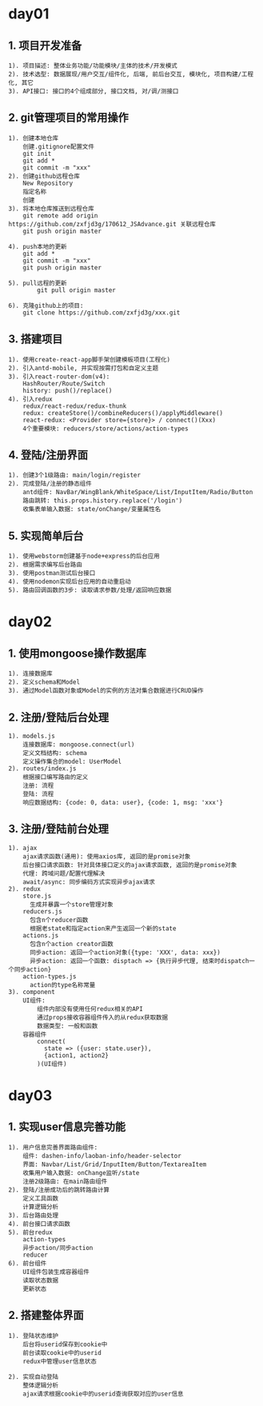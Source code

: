 # day01
## 1. 项目开发准备
    1). 项目描述: 整体业务功能/功能模块/主体的技术/开发模式
    2). 技术选型: 数据展现/用户交互/组件化, 后端, 前后台交互, 模块化, 项目构建/工程化, 其它
    3). API接口: 接口的4个组成部分, 接口文档, 对/调/测接口

## 2. git管理项目的常用操作
    1). 创建本地仓库
        创建.gitignore配置文件
        git init
        git add *
        git commit -m "xxx"
    2). 创建github远程仓库
        New Repository
        指定名称
        创建
    3). 将本地仓库推送到远程仓库
        git remote add origin https://github.com/zxfjd3g/170612_JSAdvance.git 关联远程仓库
        git push origin master
    
    4). push本地的更新 
        git add *
        git commit -m "xxx"
        git push origin master
    
    5). pull远程的更新
            git pull origin master
            
    6). 克隆github上的项目:
        git clone https://github.com/zxfjd3g/xxx.git

## 3. 搭建项目
    1). 使用create-react-app脚手架创建模板项目(工程化)
    2). 引入antd-mobile, 并实现按需打包和自定义主题
    3). 引入react-router-dom(v4): 
        HashRouter/Route/Switch
        history: push()/replace()
    4). 引入redux
        redux/react-redux/redux-thunk
        redux: createStore()/combineReducers()/applyMiddleware()
        react-redux: <Provider store={store}> / connect()(Xxx)
        4个重要模块: reducers/store/actions/action-types

## 4. 登陆/注册界面
    1). 创建3个1级路由: main/login/register
    2). 完成登陆/注册的静态组件
        antd组件: NavBar/WingBlank/WhiteSpace/List/InputItem/Radio/Button
        路由跳转: this.props.history.replace('/login')
        收集表单输入数据: state/onChange/变量属性名

## 5. 实现简单后台
    1). 使用webstorm创建基于node+express的后台应用
    2). 根据需求编写后台路由
    3). 使用postman测试后台接口
    4). 使用nodemon实现后台应用的自动重启动
    5). 路由回调函数的3步: 读取请求参数/处理/返回响应数据
    
    
# day02
## 1. 使用mongoose操作数据库
    1). 连接数据库
    2). 定义schema和Model
    3). 通过Model函数对象或Model的实例的方法对集合数据进行CRUD操作 
    
## 2. 注册/登陆后台处理
    1). models.js
        连接数据库: mongoose.connect(url)
        定义文档结构: schema
        定义操作集合的model: UserModel
    2). routes/index.js
        根据接口编写路由的定义
        注册: 流程
        登陆: 流程
        响应数据结构: {code: 0, data: user}, {code: 1, msg: 'xxx'}
    
## 3. 注册/登陆前台处理
    1). ajax
        ajax请求函数(通用): 使用axios库, 返回的是promise对象
        后台接口请求函数: 针对具体接口定义的ajax请求函数, 返回的是promise对象
        代理: 跨域问题/配置代理解决
        await/async: 同步编码方式实现异步ajax请求 
    2). redux
        store.js
          生成并暴露一个store管理对象
        reducers.js
          包含n个reducer函数
          根据老state和指定action来产生返回一个新的state
        actions.js
          包含n个action creator函数
          同步action: 返回一个action对象({type: 'XXX', data: xxx})
          异步action: 返回一个函数: disptach => {执行异步代理, 结束时dispatch一个同步action}
        action-types.js
          action的type名称常量
    3). component
        UI组件: 
            组件内部没有使用任何redux相关的API
            通过props接收容器组件传入的从redux获取数据
            数据类型: 一般和函数
        容器组件
            connect(
              state => ({user: state.user}),
              {action1, action2}
            )(UI组件)

# day03
## 1. 实现user信息完善功能
    1). 用户信息完善界面路由组件: 
        组件: dashen-info/laoban-info/header-selector
        界面: Navbar/List/Grid/InputItem/Button/TextareaItem
        收集用户输入数据: onChange监听/state 
        注册2级路由: 在main路由组件
    2). 登陆/注册成功后的跳转路由计算
        定义工具函数
        计算逻辑分析
    3). 后台路由处理
    4). 前台接口请求函数
    5). 前台redux
        action-types
        异步action/同步action
        reducer
    6). 前台组件
        UI组件包装生成容器组件
        读取状态数据
        更新状态

## 2. 搭建整体界面
    1). 登陆状态维护
        后台将userid保存到cookie中
        前台读取cookie中的userid
        redux中管理user信息状态
        
    2). 实现自动登陆
        整体逻辑分析
        ajax请求根据cookie中的userid查询获取对应的user信息

    